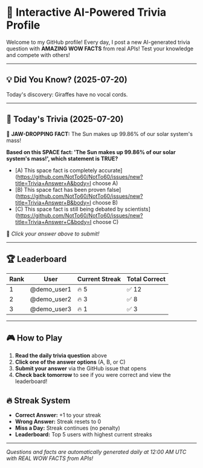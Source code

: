 # 🧠 Interactive AI-Powered Trivia Profile

Welcome to my GitHub profile! Every day, I post a new AI-generated trivia question with **AMAZING WOW FACTS** from real APIs! Test your knowledge and compete with others!

---

## 💡 Did You Know? (2025-07-20)

Today's discovery: Giraffes have no vocal cords.

---

## 🎯 Today's Trivia (2025-07-20)

🚀 **JAW-DROPPING FACT:** The Sun makes up 99.86% of our solar system's mass!

**Based on this SPACE fact: 'The Sun makes up 99.86% of our solar system's mass!', which statement is TRUE?**

- [A) This space fact is completely accurate](https://github.com/NotTo60/NotTo60/issues/new?title=Trivia+Answer+A&body=I choose A)
- [B) This space fact has been proven false](https://github.com/NotTo60/NotTo60/issues/new?title=Trivia+Answer+B&body=I choose B)
- [C) This space fact is still being debated by scientists](https://github.com/NotTo60/NotTo60/issues/new?title=Trivia+Answer+C&body=I choose C)

📝 *Click your answer above to submit!*

---

## 🏆 Leaderboard

| Rank | User | Current Streak | Total Correct |
|------|------|----------------|---------------|
| 1 | @demo_user1 | 🔥 5 | ✅ 12 |
| 2 | @demo_user2 | 🔥 3 | ✅ 8 |
| 3 | @demo_user3 | 🔥 1 | ✅ 3 |

---


## 🎮 How to Play

1. **Read the daily trivia question** above
2. **Click one of the answer options** (A, B, or C)
3. **Submit your answer** via the GitHub issue that opens
4. **Check back tomorrow** to see if you were correct and view the leaderboard!

## 🔥 Streak System

- **Correct Answer:** +1 to your streak
- **Wrong Answer:** Streak resets to 0
- **Miss a Day:** Streak continues (no penalty)
- **Leaderboard:** Top 5 users with highest current streaks



---

*Questions and facts are automatically generated daily at 12:00 AM UTC with REAL WOW FACTS from APIs!*
